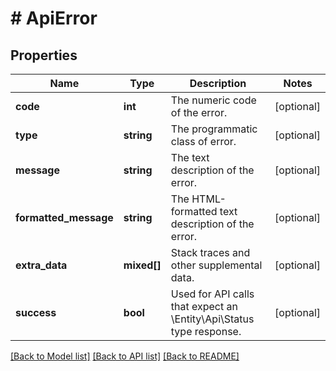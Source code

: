 # # ApiError

## Properties

Name | Type | Description | Notes
------------ | ------------- | ------------- | -------------
**code** | **int** | The numeric code of the error. | [optional]
**type** | **string** | The programmatic class of error. | [optional]
**message** | **string** | The text description of the error. | [optional]
**formatted_message** | **string** | The HTML-formatted text description of the error. | [optional]
**extra_data** | **mixed[]** | Stack traces and other supplemental data. | [optional]
**success** | **bool** | Used for API calls that expect an \\Entity\\Api\\Status type response. | [optional]

[[Back to Model list]](../../README.md#models) [[Back to API list]](../../README.md#endpoints) [[Back to README]](../../README.md)
